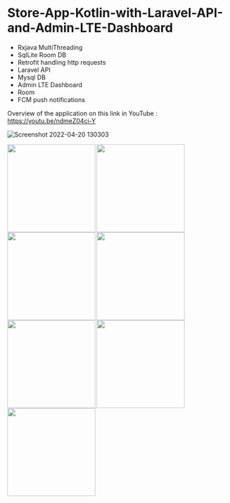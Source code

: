 # Store-App-Kotlin-with-Laravel-API-and-Admin-LTE-Dashboard
 * Rxjava MultiThreading
 * SqlLite Room DB
 * Retrofit handling http requests
 * Laravel API
 * Mysql DB 
 * Admin LTE Dashboard
 * Room
 * FCM push notifications
 
Overview of the application on this link in YouTube :
https://youtu.be/ndmeZ04ci-Y


![Screenshot 2022-04-20 130303](https://user-images.githubusercontent.com/76838562/164970738-8877d150-6c95-4bcf-8a71-ce9f3c5c6c06.png)

<img src="https://user-images.githubusercontent.com/76838562/164978159-8848018e-3880-4d17-af2e-9851884b3242.jpg" align="left"  width="200" >
<img src="https://user-images.githubusercontent.com/76838562/164978176-2473e3da-1ddb-4636-837c-b0336dc9ae8e.jpg" align="left" width="200" >
<img src="https://user-images.githubusercontent.com/76838562/164978233-5d0311ed-9ab2-4bcb-ab23-827a68670a5c.jpg" align="left"  width="200" >
<img src="https://user-images.githubusercontent.com/76838562/164978269-4f7878a8-a6af-4b7f-a7d6-2309ea242052.jpg" align="left" width="200" >
<img src="https://user-images.githubusercontent.com/76838562/164978274-ba0846e9-ce43-4c5a-bd71-4b365b7ff398.jpg" align="left"  width="200" >
<img src="https://user-images.githubusercontent.com/76838562/164978322-61aa1cee-ea8e-4a76-99b2-8eaf35f8d210.jpg" align="left" width="200" >
<img src="https://user-images.githubusercontent.com/76838562/164978326-2a0fe680-acba-46ac-8872-edebc68311ed.jpg" align="left"  width="200" >
